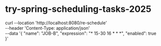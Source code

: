 # try-spring-scheduling-tasks-2025

curl --location 'http://localhost:8080/re-schedule' \
--header 'Content-Type: application/json' \
--data '{
    "name": "JOB-B",
    "expression": "* 15-30 16 * * *",
    "enabled": true
}'